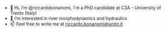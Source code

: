 - 👋 Hi, I’m @riccardobonanomi, I'm a PhD candidate at C3A - University of Trento (Italy)
- 👀 I’m interested in river morphodynamics and hydraulics
- 📫 Feel free to write me at riccardo.bonanomi@unitn.it
